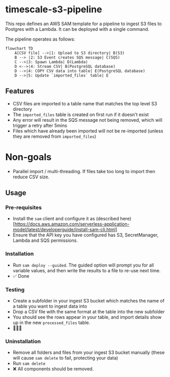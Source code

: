 # timescale-s3-pipeline
This repo defines an AWS SAM template for a pipeline to ingest S3 files to Postgres with a Lambda. It can be deployed with a single command.

The pipeline operates as follows:

```mermaid
flowchart TD
    A[CSV file] -->|1: Upload to S3 directory| B(S3)
    B --> |2: S3 Event creates SQS message| C(SQS)
    C -->|3: Spawn Lambda| D(Lambda)
    D <-->|4: Stream CSV| B(PostgreSQL database)
    D -->|4: COPY CSV data into table| E(PostgreSQL database)
    D -->|5: Update `imported_files` table| E
```
## Features
- CSV files are imported to a table name that matches the top level S3 directory
- The `imported_files` table is created on first run if it doesn't exist
- Any error will result in the SQS message not being removed, which will trigger a retry after 5mins
- Files which have already been imported will not be re-imported (unless they are removed from `imported_files`)
  
# Non-goals
- Parallel import / multi-threading. If files take too long to import then reduce CSV size. 

## Usage
### Pre-requisites
- Install the `sam` client and configure it as (described here)[https://docs.aws.amazon.com/serverless-application-model/latest/developerguide/install-sam-cli.html]
- Ensure that the API key you have configured has S3, SecretManager, Lambda and SQS permissions.

### Installation
- Run `sam deploy --guided`. The guided option will prompt you for all variable values, and then write the results to a file to re-use next time.
- ✅ Done

### Testing
- Create a subfolder in your ingest S3 bucket which matches the name of a table you want to ingest data into
- Drop a CSV file with the same format at the table into the new subfolder
- You should see the rows appear in your table, and import details show up in the new `processed_files` table.
- 🚀🚀🚀

### Uninstallation
- Remove all folders and files from your ingest S3 bucket manually (these will cause `sam delete` to fail, protecting your data)
- Run `sam delete`
- ❌ All components should be removed.


